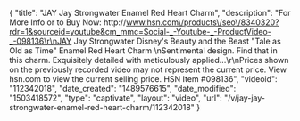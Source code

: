 {
    "title": "JAY Jay Strongwater Enamel Red Heart Charm",
    "description": "For More Info or to Buy Now: http:\/\/www.hsn.com\/products\/seo\/8340320?rdr=1&sourceid=youtube&cm_mmc=Social-_-Youtube-_-ProductVideo-_-098136\r\nJAY Jay Strongwater Disney's Beauty and the Beast \"Tale as Old as Time\" Enamel  Red Heart Charm \nSentimental design. Find that in this charm. Exquisitely detailed with meticulously applied...\r\nPrices shown on the previously recorded video may not represent the current price.  View hsn.com to view the current selling price. HSN Item #098136",
    "videoid": "112342018",
    "date_created": "1489576615",
    "date_modified": "1503418572",
    "type": "captivate",
    "layout": "video",
    "url": "\/v\/jay-jay-strongwater-enamel-red-heart-charm\/112342018"
}